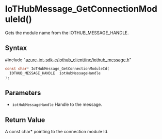 # IoTHubMessage_GetConnectionModuleId()

Gets the module name from the IOTHUB_MESSAGE_HANDLE.

## Syntax

\#include "[azure-iot-sdk-c/iothub_client/inc/iothub_message.h](../iothub-message-h.md)"  
```C
const char* IoTHubMessage_GetConnectionModuleId(
  IOTHUB_MESSAGE_HANDLE  iotHubMessageHandle
);
```

## Parameters
* `iotHubMessageHandle` Handle to the message.

## Return Value
A const char* pointing to the connection module Id.

